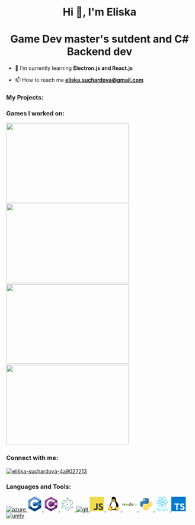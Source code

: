 <h1 align="center">Hi 👋, I'm Eliska</h1>
<h1 align="center">Game Dev master's sutdent and C# Backend dev</h1>

- 🌱 I’m currently learning **Electron.js and React.js**

- 📫 How to reach me **eliska.suchardova@gmail.com**

<h3 align="left">My Projects:</h3>

<h3 align="left">Games I worked on:</h3>
<a href="https://semantic-gap.itch.io/magical-lantern">
   <img src="https://img.itch.zone/aW1nLzkyMjk1NzYucG5n/original/BsPyFp.png" 
     width="330" 
     height="215">
</a>

<a href="https://ayta-a.itch.io/new-new-world">
   <img src="https://img.itch.zone/aW1nLzg3NDcwODAucG5n/original/naHc7b.png" 
     width="330" 
     height="215">
</a>

<a href="https://semantic-gap.itch.io/essence-of-wine">
   <img src="https://img.itch.zone/aW1nLzc1NDA5NDkucG5n/original/gprQpO.png" 
     width="330" 
     height="215">
</a>

<a href="https://github.com/Elisu/SkeletonAttack">
   <img src="https://user-images.githubusercontent.com/57239556/110860572-38e69f00-82bd-11eb-94a2-f80ac6c5ea9e.png" 
     width="330" 
     height="215">
</a>

<h3 align="left">Connect with me:</h3>
<p align="left">
<a href="https://linkedin.com/in/eliška-suchardová-4a9027213" target="blank"><img align="center" src="https://raw.githubusercontent.com/rahuldkjain/github-profile-readme-generator/master/src/images/icons/Social/linked-in-alt.svg" alt="eliška-suchardová-4a9027213" height="30" width="40" /></a>
</p>

<h3 align="left">Languages and Tools:</h3>
<p align="left"> <a href="https://azure.microsoft.com/en-in/" target="_blank" rel="noreferrer"> <img src="https://www.vectorlogo.zone/logos/microsoft_azure/microsoft_azure-icon.svg" alt="azure" width="40" height="40"/> </a> <a href="https://www.w3schools.com/cpp/" target="_blank" rel="noreferrer"> <img src="https://raw.githubusercontent.com/devicons/devicon/master/icons/cplusplus/cplusplus-original.svg" alt="cplusplus" width="40" height="40"/> </a> <a href="https://www.w3schools.com/cs/" target="_blank" rel="noreferrer"> <img src="https://raw.githubusercontent.com/devicons/devicon/master/icons/csharp/csharp-original.svg" alt="csharp" width="40" height="40"/> </a> <a href="https://www.electronjs.org" target="_blank" rel="noreferrer"> <img src="https://raw.githubusercontent.com/devicons/devicon/master/icons/electron/electron-original.svg" alt="electron" width="40" height="40"/> </a> <a href="https://git-scm.com/" target="_blank" rel="noreferrer"> <img src="https://www.vectorlogo.zone/logos/git-scm/git-scm-icon.svg" alt="git" width="40" height="40"/> </a> <a href="https://developer.mozilla.org/en-US/docs/Web/JavaScript" target="_blank" rel="noreferrer"> <img src="https://raw.githubusercontent.com/devicons/devicon/master/icons/javascript/javascript-original.svg" alt="javascript" width="40" height="40"/> </a> <a href="https://www.linux.org/" target="_blank" rel="noreferrer"> <img src="https://raw.githubusercontent.com/devicons/devicon/master/icons/linux/linux-original.svg" alt="linux" width="40" height="40"/> </a> <a href="https://nodejs.org" target="_blank" rel="noreferrer"> <img src="https://raw.githubusercontent.com/devicons/devicon/master/icons/nodejs/nodejs-original-wordmark.svg" alt="nodejs" width="40" height="40"/> </a> <a href="https://www.python.org" target="_blank" rel="noreferrer"> <img src="https://raw.githubusercontent.com/devicons/devicon/master/icons/python/python-original.svg" alt="python" width="40" height="40"/> </a> <a href="https://reactjs.org/" target="_blank" rel="noreferrer"> <img src="https://raw.githubusercontent.com/devicons/devicon/master/icons/react/react-original-wordmark.svg" alt="react" width="40" height="40"/> </a> <a href="https://www.typescriptlang.org/" target="_blank" rel="noreferrer"> <img src="https://raw.githubusercontent.com/devicons/devicon/master/icons/typescript/typescript-original.svg" alt="typescript" width="40" height="40"/> </a> <a href="https://unity.com/" target="_blank" rel="noreferrer"> <img src="https://www.vectorlogo.zone/logos/unity3d/unity3d-icon.svg" alt="unity" width="40" height="40"/> </a> </p>

